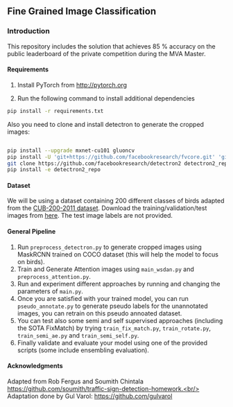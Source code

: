 ## Fine Grained Image Classification

### Introduction
This repository includes the solution that achieves 85 % accuracy on  the public leaderboard of the private competition during the MVA Master.

#### Requirements
1. Install PyTorch from http://pytorch.org

2. Run the following command to install additional dependencies

```bash
pip install -r requirements.txt
```
Also you need to clone and install detectron to generate the cropped images:
```bash

pip install --upgrade mxnet-cu101 gluoncv
pip install -U 'git+https://github.com/facebookresearch/fvcore.git' 'git+https://github.com/cocodataset/cocoapi.git#subdirectory=PythonAPI'
git clone https://github.com/facebookresearch/detectron2 detectron2_repo
pip install -e detectron2_repo
```
#### Dataset
We will be using a dataset containing 200 different classes of birds adapted from the [CUB-200-2011 dataset](http://www.vision.caltech.edu/visipedia/CUB-200-2011.html).
Download the training/validation/test images from [here](https://www.di.ens.fr/willow/teaching/recvis18orig/assignment3/bird_dataset.zip). The test image labels are not provided.

#### General Pipeline

1. Run `preprocess_detectron.py` to generate cropped images using MaskRCNN trained on COCO dataset (this will help the model to focus on birds).
2. Train and Generate Attention images using `main_wsdan.py` and `preprocess_attention.py`. 
3. Run and experiment different approaches by running and changing the parameters of `main.py`.
4. Once you are satisfied with your trained model, you can run `pseudo_annotate.py` to generate pseudo labels for the unannotated images, you can retrain on this pseudo annoated dataset. 
5. You can test also some semi and self supervised approaches (including the SOTA FixMatch) by trying `train_fix_match.py`, `train_rotate.py`, `train_semi_ae.py` and `train_semi_self.py`.
6. Finally validate and evaluate your model using one of the provided scripts (some include ensembling evaluation).


#### Acknowledgments
Adapted from Rob Fergus and Soumith Chintala https://github.com/soumith/traffic-sign-detection-homework.<br/>
Adaptation done by Gul Varol: https://github.com/gulvarol
